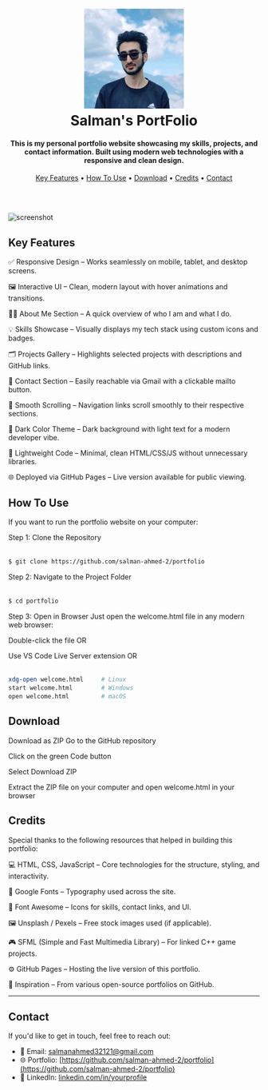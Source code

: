 

<h1 align="center">
  <br>
  <img src="salman.jpeg" alt="Markdownify" width="200"></a>
  <br>
  Salman's PortFolio
  <br>
</h1>

<h4 align="center">This is my personal portfolio website showcasing my skills, projects, and contact information. Built using modern web technologies with a responsive and clean design.

</h4>


<p align="center">
  <a href="#key-features">Key Features</a> •
  <a href="#how-to-use">How To Use</a> •
  <a href="#download">Download</a> •
  <a href="#credits">Credits</a> •
  <a href="#contact">Contact</a>
</p>
<br><br>

![screenshot](pre+(1).gif)


##  Key Features
 
✅ Responsive Design – Works seamlessly on mobile, tablet, and desktop screens.

🖼️ Interactive UI – Clean, modern layout with hover animations and transitions.

🧑‍💼 About Me Section – A quick overview of who I am and what I do.

💡 Skills Showcase – Visually displays my tech stack using custom icons and badges.

🗂️ Projects Gallery – Highlights selected projects with descriptions and GitHub links.

📩 Contact Section – Easily reachable via Gmail with a clickable mailto button.

🎯 Smooth Scrolling – Navigation links scroll smoothly to their respective sections.

🌙 Dark Color Theme – Dark background with light text for a modern developer vibe.

🧠 Lightweight Code – Minimal, clean HTML/CSS/JS without unnecessary libraries.

🌐 Deployed via GitHub Pages – Live version available for public viewing.

## How To Use




If you want to run the portfolio website on your computer:

Step 1: Clone the Repository
```bash

$ git clone https://github.com/salman-ahmed-2/portfolio
```
Step 2: Navigate to the Project Folder
```bash

$ cd portfolio
```
Step 3: Open in Browser
Just open the welcome.html file in any modern web browser:

Double-click the file
OR

Use VS Code Live Server extension
OR

```bash

xdg-open welcome.html     # Linux
start welcome.html        # Windows
open welcome.html         # macOS
```



















## Download

Download as ZIP
Go to the GitHub repository

Click on the green Code button

Select Download ZIP

Extract the ZIP file on your computer and open welcome.html in your browser




## Credits

Special thanks to the following resources that helped in building this portfolio:

💻 HTML, CSS, JavaScript – Core technologies for the structure, styling, and interactivity.

🎨 Google Fonts – Typography used across the site.

🎨 Font Awesome – Icons for skills, contact links, and UI.

🖼️ Unsplash / Pexels – Free stock images used (if applicable).

🎮 SFML (Simple and Fast Multimedia Library) – For linked C++ game projects.

⚙️ GitHub Pages – Hosting the live version of this portfolio.

🧠 Inspiration – From various open-source portfolios on GitHub.




---
##  Contact

If you'd like to get in touch, feel free to reach out:

- 📧 Email: [salmanahmed32121@gmail.com](mailto:salmanahmed32121@gmail.com)
- 🌐 Portfolio: [https://github.com/salman-ahmed-2/portfolio](https://github.com/salman-ahmed-2/portfolio)
- 💼 LinkedIn: [linkedin.com/in/yourprofile](https://www.linkedin.com/in/salman-ahmed-khan-843240226)
